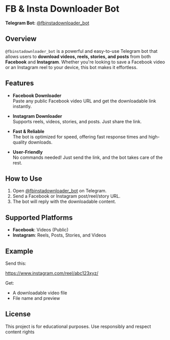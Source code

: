 # FB & Insta Downloader Bot

**Telegram Bot:** [@fbinstadownloader_bot](https://t.me/fbinstadownloader_bot)

## Overview

`@fbinstadownloader_bot` is a powerful and easy-to-use Telegram bot that allows users to **download videos, reels, stories, and posts** from both **Facebook** and **Instagram**. Whether you're looking to save a Facebook video or an Instagram reel to your device, this bot makes it effortless.

## Features

- **Facebook Downloader**  
  Paste any public Facebook video URL and get the downloadable link instantly.

- **Instagram Downloader**  
  Supports reels, videos, stories, and posts. Just share the link.

- **Fast & Reliable**  
  The bot is optimized for speed, offering fast response times and high-quality downloads.

- **User-Friendly**  
  No commands needed! Just send the link, and the bot takes care of the rest.

## How to Use

1. Open [@fbinstadownloader_bot](https://t.me/fbinstadownloader_bot) on Telegram.
2. Send a Facebook or Instagram post/reel/story URL.
3. The bot will reply with the downloadable content.

## Supported Platforms

- **Facebook**: Videos (Public)
- **Instagram**: Reels, Posts, Stories, and Videos

## Example

Send this:

https://www.instagram.com/reel/abc123xyz/

Get:

- A downloadable video file
- File name and preview

## License

This project is for educational purposes. Use responsibly and respect content rights
